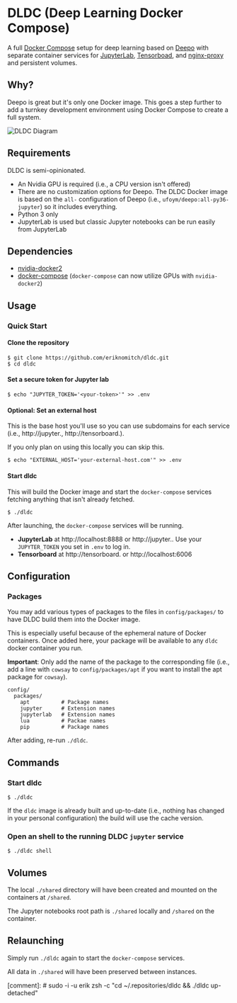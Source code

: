 # DLDC (Deep Learning Docker Compose)

A full [Docker Compose](https://github.com/docker/compose) setup for deep learning based on [Deepo](https://github.com/ufoym/deepo) with separate container services for [JupyterLab](https://github.com/jupyterlab/jupyterlab), [Tensorboad](https://github.com/tensorflow/tensorboard), and [nginx-proxy](https://github.com/jwilder/nginx-proxy) and persistent volumes.

## Why?

Deepo is great but it's only one Docker image. This goes a step further to add a turnkey development environment using Docker Compose to create a full system.

![DLDC Diagram](https://i.imgur.com/IdclXPt.png "DLDC Diagram")


## Requirements

DLDC is semi-opinionated.

* An Nvidia GPU is required (i.e., a CPU version isn't offered)
* There are no customization options for Deepo. The DLDC Docker image is based on the `all-` configuration of Deepo (i.e., `ufoym/deepo:all-py36-jupyter`) so it includes everything.
* Python 3 only
* JupyterLab is used but classic Jupyter notebooks can be run easily from JupyterLab

## Dependencies

* [nvidia-docker2](https://github.com/NVIDIA/nvidia-docker)
* [docker-compose](https://docs.docker.com/compose/) (`docker-compose` can now utilize GPUs with `nvidia-docker2`)

## Usage

### Quick Start

#### Clone the repository

```Shell
$ git clone https://github.com/eriknomitch/dldc.git
$ cd dldc
```

#### Set a secure token for Jupyter lab

```Shell
$ echo "JUPYTER_TOKEN='<your-token>'" >> .env
```

#### Optional: Set an external host

This is the base host you'll use so you can use subdomains for each service (i.e., http://jupyter.<external-host>, http://tensorboard.<external-host>).

If you only plan on using this locally you can skip this.

```Shell
$ echo "EXTERNAL_HOST='your-external-host.com'" >> .env
```

#### Start dldc

This will build the Docker image and start the `docker-compose` services fetching anything that isn't already fetched.

```
$ ./dldc
```

After launching, the `docker-compose` services will be running.

* **JupyterLab** at http://localhost:8888 or http://jupyter.<host>. Use your `JUPYTER_TOKEN` you set in `.env` to log in.
* **Tensorboard** at http://tensorboard.<host> or http://localhost:6006

## Configuration


### Packages

You may add various types of packages to the files in `config/packages/` to have DLDC build them into the Docker image.

This is especially useful because of the ephemeral nature of Docker containers. Once added here, your package will be available to any `dldc` docker container you run.

**Important**: Only add the name of the package to the corresponding file (i.e., add a line with `cowsay` to `config/packages/apt` if you want to install the apt package for `cowsay`).

```
config/
  packages/
    apt          # Package names
    jupyter      # Extension names
    jupyterlab   # Extension names
    lua          # Packae names
    pip          # Package names
```

After adding, re-run `./dldc`.

## Commands

### Start dldc

```Shell
$ ./dldc
```

If the `dldc` image is already built and up-to-date (i.e., nothing has changed in your personal configuration) the build will use the cache version.

### Open an shell to the running DLDC `jupyter` service

```Shell
$ ./dldc shell
```

## Volumes

The local `./shared` directory will have been created and mounted on the containers at `/shared`.

The Jupyter notebooks root path is `./shared` locally and `/shared` on the container.

## Relaunching

Simply run `./dldc` again to start the `docker-compose` services.

All data in `./shared` will have been preserved between instances.

[comment]: # sudo -i -u erik zsh  -c "cd ~/.repositories/dldc && ./dldc up-detached"
